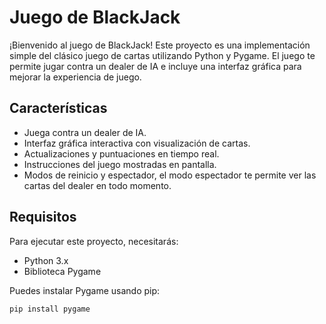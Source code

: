 # Juego de BlackJack

¡Bienvenido al juego de BlackJack! Este proyecto es una implementación simple del clásico juego de cartas utilizando Python y Pygame. El juego te permite jugar contra un dealer de IA e incluye una interfaz gráfica para mejorar la experiencia de juego.

## Características
- Juega contra un dealer de IA.
- Interfaz gráfica interactiva con visualización de cartas.
- Actualizaciones y puntuaciones en tiempo real.
- Instrucciones del juego mostradas en pantalla.
- Modos de reinicio y espectador, el modo espectador te permite ver las cartas del dealer en todo momento.

## Requisitos

Para ejecutar este proyecto, necesitarás:
- Python 3.x
- Biblioteca Pygame

Puedes instalar Pygame usando pip:

```bash
pip install pygame
